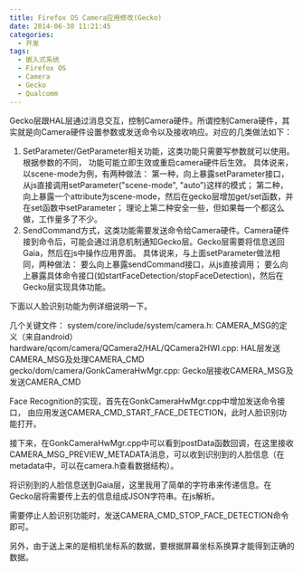 ```yaml
---
title: Firefox OS Camera应用修改(Gecko)
date: 2014-06-30 11:21:45
categories:
  - 开发
tags:
  - 嵌入式系统
  - Firefox OS
  - Camera
  - Gecko
  - Qualcomm
---
```

Gecko层跟HAL层通过消息交互，控制Camera硬件。所谓控制Camera硬件，其实就是向Camera硬件设置参数或发送命令以及接收响应。对应的几类做法如下：

1. SetParameter/GetParameter相关功能，这类功能只需要写参数就可以使用。根据参数的不同， 功能可能立即生效或重启camera硬件后生效。
  具体说来，以scene-mode为例，有两种做法：
  第一种，向上暴露setParameter接口，从js直接调用setParameter("scene-mode", "auto")这样的模式；
  第二种，向上暴露一个attribute为scene-mode，然后在gecko层增加get/set函数，并在set函数中setParameter；
  理论上第二种安全一些，但如果每一个都这么做，工作量多了不少。
2. SendCommand方式，这类功能需要发送命令给Camera硬件。Camera硬件接到命令后，可能会通过消息机制通知Gecko层。Gecko层需要将信息送回Gaia，然后在js中操作应用界面。
  具体说来，与上面setParameter做法相同，两种做法：
  要么向上暴露sendCommand接口，从js直接调用；
  要么向上暴露具体命令接口(如startFaceDetection/stopFaceDetection)，然后在Gecko层实现具体功能。

下面以人脸识别功能为例详细说明一下。

几个关键文件：
system/core/include/system/camera.h: CAMERA_MSG的定义（来自android）
hardware/qcom/camera/QCamera2/HAL/QCamera2HWI.cpp: HAL层发送CAMERA_MSG及处理CAMERA_CMD
gecko/dom/camera/GonkCameraHwMgr.cpp: Gecko层接收CAMERA_MSG及发送CAMERA_CMD

Face Recognition的实现，首先在GonkCameraHwMgr.cpp中增加发送命令接口， 由应用发送CAMERA_CMD_START_FACE_DETECTION，此时人脸识别功能打开。

接下来，在GonkCameraHwMgr.cpp中可以看到postData函数回调，在这里接收CAMERA_MSG_PREVIEW_METADATA消息，可以收到识别到的人脸信息（在metadata中，可以在camera.h查看数据结构）。

将识别到的人脸信息送到Gaia层，这里我用了简单的字符串来传递信息。在Gecko层将需要传上去的信息组成JSON字符串。在js解析。

需要停止人脸识别功能时，发送CAMERA_CMD_STOP_FACE_DETECTION命令即可。

另外，由于送上来的是相机坐标系的数据，要根据屏幕坐标系换算才能得到正确的数据。
